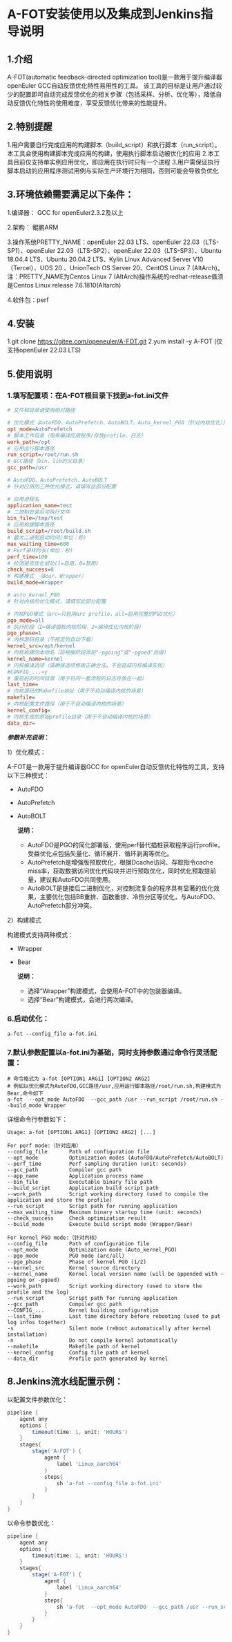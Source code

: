 # A-FOT安装使用以及集成到Jenkins指导说明

## 1.介绍

A-FOT(automatic feedback-directed optimization tool)是一款用于提升编译器openEuler GCC自动反馈优化特性易用性的工具。 该工具的目标是让用户通过较少的配置即可自动完成反馈优化的相关步骤（包括采样、分析、优化等），降低自动反馈优化特性的使用难度，享受反馈优化带来的性能提升。

## 2.特别提醒

1.用户需要自行完成应用的构建脚本（build_script）和执行脚本（run_script）。本工具会使用构建脚本完成应用的构建，使用执行脚本启动被优化的应用
2.本工具目前仅支持单实例应用优化，即应用在执行时只有一个进程
3.用户需保证执行脚本启动的应用程序测试用例与实际生产环境行为相同，否则可能会导致负优化

## 3.环境依赖需要满足以下条件：

1.编译器： GCC for openEuler2.3.2及以上

2.架构： 鲲鹏ARM

3.操作系统PRETTY_NAME：openEuler 22.03 LTS、openEuler 22.03（LTS-SP1）、openEuler 22.03（LTS-SP2）、openEuler 22.03（LTS-SP3）、Ubuntu 18.04.4 LTS、Ubuntu 20.04.2  LTS、Kylin  Linux Advanced  Server V10（Tercel）、UOS 20 、UnionTech OS  Server 20、CentOS Linux 7 (AltArch)。注：PRETTY_NAME为Centos Linux 7 (AltArch)操作系统的redhat-release值须是Centos Linux release 7.6.1810(Altarch)

4.软件包：perf

## 4.安装

1.git clone https://gitee.com/openeuler/A-FOT.git
2.yum install -y A-FOT (仅支持openEuler 22.03 LTS)

## 5.使用说明

### 1.填写配置项：在A-FOT根目录下找到a-fot.ini文件

```ini
# 文件和目录请使用绝对路径

# 优化模式（AutoFDO、AutoPrefetch、AutoBOLT、Auto_kernel_PGO（针对内核优化））
opt_mode=AutoPrefetch
# 脚本工作目录（用来编译应用程序/存放profile、日志）
work_path=/opt
# 应用运行脚本路径
run_script=/root/run.sh
# GCC路径（bin、lib的父目录）
gcc_path=/usr

# AutoFDO、AutoPrefetch、AutoBOLT
# 针对应用的三种优化模式，请填写此部分配置

# 应用进程名
application_name=test
# 二进制安装后可执行文件
bin_file=/tmp/test
# 应用构建脚本路径
build_script=/root/build.sh
# 最大二进制启动时间(单位：秒)
max_waiting_time=600
# Perf采样时长(单位：秒)
perf_time=100
# 检测是否优化成功(1=启用，0=禁用)
check_success=0
# 构建模式 （Bear、Wrapper）
build_mode=Wrapper

# auto_kernel_PGO
# 针对内核的优化模式，请填写此部分配置

# 内核PGO模式（arc=只启用arc profile，all=启用完整的PGO优化）
pgo_mode=all
# 执行阶段（1=编译插桩内核阶段，2=编译优化内核阶段）
pgo_phase=1
# 内核源码目录（不指定则自动下载）
kernel_src=/opt/kernel
# 内核构建的本地名（将根据阶段添加"-pgoing"或"-pgoed"后缀）
kernel_name=kernel
# 内核编译选项（请确保选项修改正确合法，不会造成内核编译失败）
#CONFIG_...=y
# 重启前的时间目录（用于将同一套流程的日志存放在一起）
last_time=
# 内核源码的Makefile地址（用于不自动编译内核的场景）
makefile=
# 内核配置文件路径（用于不自动编译内核的场景）
kernel_config=
# 内核生成的原始profile目录（用于不自动编译内核的场景）
data_dir=
```

***参数补充说明*：**

1）优化模式：

A-FOT是一款用于提升编译器GCC for openEuler自动反馈优化特性的工具，支持以下三种模式：

- AutoFDO

- AutoPrefetch

- AutoBOLT

  **说明：**

  - AutoFDO是PGO的简化部署版，使用perf替代插桩获取程序运行profile，受益优化点包括矢量化、循环展开、循环剥离等优化。
  - AutoPrefetch是增强版预取优化，根据Dcache访问、存取指令cache miss率，获取数据访问优化代码块并进行预取优化，同时优化预取提前量，建议和AutoFDO共同使用。
  - AutoBOLT是链接后二进制优化，对控制流复杂的程序具有显著的优化效果，主要优化包括BB重排、函数重排、冷热分区等优化，与AutoFDO、AutoPrefetch部分冲突。

2）构建模式

构建模式支持两种模式：

- Wrapper

- Bear

  **说明：**

  - 选择“Wrapper”构建模式，会使用A-FOT中的包装器编译。
  - 选择“Bear”构建模式，会进行两次编译。

### 6.启动优化：

```shell
a-fot --config_file a-fot.ini
```

### 7.默认参数配置以a-fot.ini为基础，同时支持参数通过命令行灵活配置：

```shell
# 命令格式为 a-fot [OPTION1 ARG1] [OPTION2 ARG2]
# 例如以优化模式为AutoFDO,GCC路径/usr,应用运行脚本路径/root/run.sh,构建模式为Bear,命令如下
a-fot  --opt_mode AutoFDO  --gcc_path /usr --run_script /root/run.sh --build_mode Wrapper
```

详细命令行参数如下：

```shell
Usage: a-fot [OPTION1 ARG1] [OPTION2 ARG2] [...]

For perf mode:（针对应用）
--config_file       Path of configuration file
--opt_mode          Optimization modes (AutoFDO/AutoPrefetch/AutoBOLT)
--perf_time         Perf sampling duration (unit: seconds)
--gcc_path          Compiler gcc path
--app_name          Application process name
--bin_file          Executable binary file path
--build_script      Application build script path
--work_path         Script working directory (used to compile the application and store the profile)
--run_script        Script path for running application
--max_waiting_time  Maximum binary startup time (unit: seconds)
--check_success     Check optimization result
--build_mode        Execute build script mode (Wrapper/Bear)

For kernel PGO mode:（针对内核）
--config_file       Path of configuration file
--opt_mode          Optimization mode (Auto_kernel_PGO)
--pgo_mode          PGO mode (arc/all)
--pgo_phase         Phase of kernel PGO (1/2)
--kernel_src        Kernel source directory
--kernel_name       Kernel local version name (will be appended with -pgoing or -pgoed)
--work_path         Script working directory (used to store the profile and the log)
--run_script        Script path for running application
--gcc_path          Compiler gcc path
--CONFIG_...        Kernel building configuration
--last_time         Last time directory before rebooting (used to put log infos together)
-s                  Silent mode (reboot automatically after kernel installation)
-n                  Do not compile kernel automatically
--makefile          Makefile path of kernel
--kernel_config     Config file path of kernel
--data_dir          Profile path generated by kernel
```

## 8.Jenkins流水线配置示例：

以配置文件参数优化：

```groovy
pipeline {
    agent any
    options {
        timeout(time: 1, unit: 'HOURS')
    }
    stages{
        stage('A-FOT') {
            agent {
                label 'Linux_aarch64'
            }
            steps{
				sh 'a-fot --config_file a-fot.ini'
            }
        }
    }
}
```

以命令参数优化：

```groovy
pipeline {
    agent any
    options {
        timeout(time: 1, unit: 'HOURS')
    }
    stages{
        stage('A-FOT') {
            agent {
                label 'Linux_aarch64'
            }
            steps{
				sh 'a-fot  --opt_mode AutoFDO  --gcc_path /usr --run_script /root/run.sh --build_mode Wrapper'
            }
        }
    }
}
```

